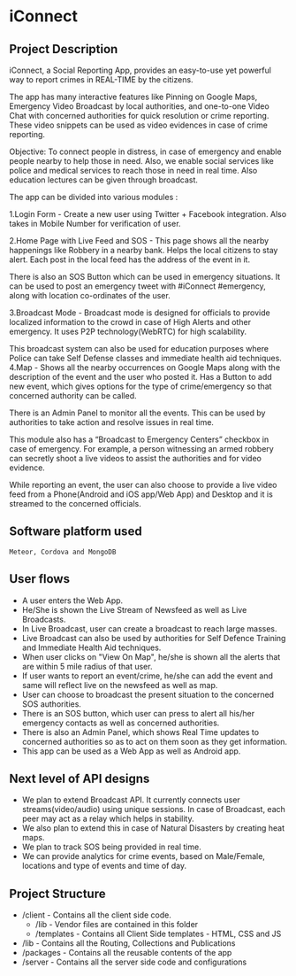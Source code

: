 # iConnect

## Project Description

iConnect, a Social Reporting App, provides an easy-to-use yet powerful way to report crimes in REAL-TIME by the citizens.

The app has many interactive features like Pinning on Google Maps, Emergency Video Broadcast by local authorities, and one-to-one Video Chat with concerned authorities for quick resolution or crime reporting. These video snippets can be used as video evidences in case of crime reporting.

Objective: To connect people in distress, in case of emergency and enable people nearby to help those in need. Also, we enable social services like police and medical services to reach those in need in real time. Also education lectures can be given through broadcast.

The app can be divided into various modules :

1.Login Form - Create a new user using Twitter + Facebook integration. Also takes in Mobile Number for verification of user.

2.Home Page with Live Feed and SOS - This page shows all the nearby happenings like Robbery in a nearby bank. Helps the local citizens to stay alert. Each post in the local feed has the address of the event in it.

There is also an SOS Button which can be used in emergency situations. It can be used to post an emergency tweet with #iConnect #emergency, along with location co-ordinates of the user.

3.Broadcast Mode - Broadcast mode is designed for officials to provide localized information to the crowd in case of High Alerts and other emergency. It uses P2P technology(WebRTC) for high scalability.

This broadcast system can also be used for education purposes where Police can take Self Defense classes and immediate health aid techniques. 4.Map - Shows all the nearby occurrences on Google Maps along with the description of the event and the user who posted it. Has a Button to add new event, which gives options for the type of crime/emergency so that concerned authority can be called.

There is an Admin Panel to monitor all the events. This can be used by authorities to take action and resolve issues in real time.

This module also has a “Broadcast to Emergency Centers” checkbox in case of emergency. For example, a person witnessing an armed robbery can secretly shoot a live videos to assist the authorities and for video evidence.

While reporting an event, the user can also choose to provide a live video feed from a Phone(Android and iOS app/Web App) and Desktop and it is streamed to the concerned officials.

## Software platform used
    Meteor, Cordova and MongoDB

## User flows
* A user enters the Web App.
* He/She is shown the Live Stream of Newsfeed as well as Live Broadcasts.
* In Live Broadcast, user can create a broadcast to reach large masses.
* Live Broadcast can also be used by authorities for Self Defence Training and Immediate Health Aid techniques.
* When user clicks on "View On Map", he/she is shown all the alerts that are within 5 mile radius of that user.
* If user wants to report an event/crime, he/she can add the event and same will reflect live on the newsfeed as well as map.
* User can choose to broadcast the present situation to the concerned SOS authorities.
* There is an SOS button, which user can press to alert all his/her emergency contacts as well as concerned authorities.
* There is also an Admin Panel, which shows Real Time updates to concerned authorities so as to act on them soon as they get information.
* This app can be used as a Web App as well as Android app.

## Next level of API designs
* We plan to extend Broadcast API. It currently connects user streams(video/audio) using unique sessions. In case of Broadcast, each peer may act as a relay which  helps in stability.
* We also plan to extend this in case of Natural Disasters by creating heat maps.
* We plan to track SOS being provided in real time.
* We can provide analytics for crime events, based on Male/Female, locations and type of events and time of day.

## Project Structure

* /client - Contains all the client side code.
    * /lib - Vendor files are contained in this folder
    * /templates - Contains all Client Side templates - HTML, CSS and JS
* /lib - Contains all the Routing, Collections and Publications
* /packages - Contains all the reusable contents of the app
* /server - Contains all the server side code and configurations
